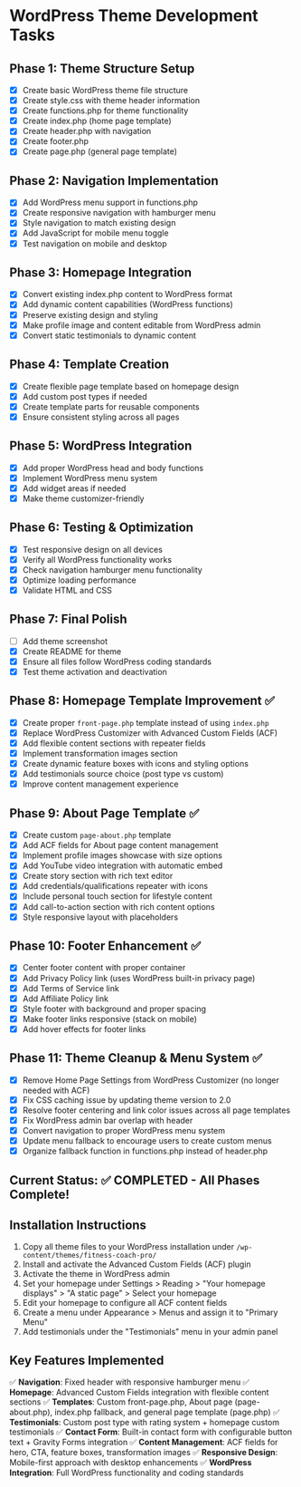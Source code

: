 # WordPress Theme Development Tasks

## Phase 1: Theme Structure Setup
- [x] Create basic WordPress theme file structure
- [x] Create style.css with theme header information
- [x] Create functions.php for theme functionality
- [x] Create index.php (home page template)
- [x] Create header.php with navigation
- [x] Create footer.php
- [x] Create page.php (general page template)

## Phase 2: Navigation Implementation
- [x] Add WordPress menu support in functions.php
- [x] Create responsive navigation with hamburger menu
- [x] Style navigation to match existing design
- [x] Add JavaScript for mobile menu toggle
- [x] Test navigation on mobile and desktop

## Phase 3: Homepage Integration
- [x] Convert existing index.php content to WordPress format
- [x] Add dynamic content capabilities (WordPress functions)
- [x] Preserve existing design and styling
- [x] Make profile image and content editable from WordPress admin
- [x] Convert static testimonials to dynamic content

## Phase 4: Template Creation
- [x] Create flexible page template based on homepage design
- [x] Add custom post types if needed
- [x] Create template parts for reusable components
- [x] Ensure consistent styling across all pages

## Phase 5: WordPress Integration
- [x] Add proper WordPress head and body functions
- [x] Implement WordPress menu system
- [x] Add widget areas if needed
- [x] Make theme customizer-friendly

## Phase 6: Testing & Optimization
- [x] Test responsive design on all devices
- [x] Verify all WordPress functionality works
- [x] Check navigation hamburger menu functionality
- [x] Optimize loading performance
- [x] Validate HTML and CSS

## Phase 7: Final Polish
- [ ] Add theme screenshot
- [x] Create README for theme
- [x] Ensure all files follow WordPress coding standards
- [x] Test theme activation and deactivation

## Phase 8: Homepage Template Improvement ✅
- [x] Create proper `front-page.php` template instead of using `index.php`
- [x] Replace WordPress Customizer with Advanced Custom Fields (ACF)
- [x] Add flexible content sections with repeater fields
- [x] Implement transformation images section
- [x] Create dynamic feature boxes with icons and styling options
- [x] Add testimonials source choice (post type vs custom)
- [x] Improve content management experience

## Phase 9: About Page Template ✅
- [x] Create custom `page-about.php` template
- [x] Add ACF fields for About page content management
- [x] Implement profile images showcase with size options
- [x] Add YouTube video integration with automatic embed
- [x] Create story section with rich text editor
- [x] Add credentials/qualifications repeater with icons
- [x] Include personal touch section for lifestyle content
- [x] Add call-to-action section with rich content options
- [x] Style responsive layout with placeholders

## Phase 10: Footer Enhancement ✅
- [x] Center footer content with proper container
- [x] Add Privacy Policy link (uses WordPress built-in privacy page)
- [x] Add Terms of Service link
- [x] Add Affiliate Policy link
- [x] Style footer with background and proper spacing
- [x] Make footer links responsive (stack on mobile)
- [x] Add hover effects for footer links

## Phase 11: Theme Cleanup & Menu System ✅
- [x] Remove Home Page Settings from WordPress Customizer (no longer needed with ACF)
- [x] Fix CSS caching issue by updating theme version to 2.0
- [x] Resolve footer centering and link color issues across all page templates
- [x] Fix WordPress admin bar overlap with header
- [x] Convert navigation to proper WordPress menu system
- [x] Update menu fallback to encourage users to create custom menus
- [x] Organize fallback function in functions.php instead of header.php

## Current Status: ✅ COMPLETED - All Phases Complete!

## Installation Instructions

1. Copy all theme files to your WordPress installation under `/wp-content/themes/fitness-coach-pro/`
2. Install and activate the Advanced Custom Fields (ACF) plugin
3. Activate the theme in WordPress admin
4. Set your homepage under Settings > Reading > "Your homepage displays" > "A static page" > Select your homepage
5. Edit your homepage to configure all ACF content fields
6. Create a menu under Appearance > Menus and assign it to "Primary Menu"
7. Add testimonials under the "Testimonials" menu in your admin panel

## Key Features Implemented

✅ **Navigation**: Fixed header with responsive hamburger menu
✅ **Homepage**: Advanced Custom Fields integration with flexible content sections
✅ **Templates**: Custom front-page.php, About page (page-about.php), index.php fallback, and general page template (page.php)
✅ **Testimonials**: Custom post type with rating system + homepage custom testimonials
✅ **Contact Form**: Built-in contact form with configurable button text + Gravity Forms integration
✅ **Content Management**: ACF fields for hero, CTA, feature boxes, transformation images
✅ **Responsive Design**: Mobile-first approach with desktop enhancements
✅ **WordPress Integration**: Full WordPress functionality and coding standards 